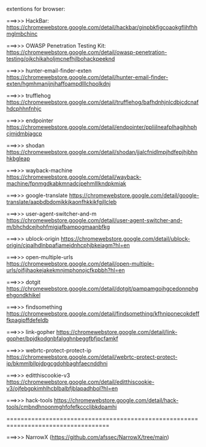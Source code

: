 extentions for browser:

===>>> HackBar:
https://chromewebstore.google.com/detail/hackbar/ginpbkfigcoaokgflihfhhmglmbchinc


===>>> OWASP Penetration Testing Kit:
https://chromewebstore.google.com/detail/owasp-penetration-testing/ojkchikaholjmcnefhjlbohackpeeknd

===>>> hunter-email-finder-exten
https://chromewebstore.google.com/detail/hunter-email-finder-exten/hgmhmanijnjhaffoampdlllchpolkdnj

===>>> trufflehog
https://chromewebstore.google.com/detail/trufflehog/bafhdnhjnlcdbjcdcnafhdcphhnfnhjc

===>>> endpointer
https://chromewebstore.google.com/detail/endpointer/ppliilneafplhagjhhphcjmjdmbjagcp

===>>> shodan
https://chromewebstore.google.com/detail/shodan/jjalcfnidlmpjhdfepjhjbhnhkbgleap

===>>> wayback-machine
https://chromewebstore.google.com/detail/wayback-machine/fpnmgdkabkmnadcjpehmlllkndpkmiak

===>>> google-translate
https://chromewebstore.google.com/detail/google-translate/aapbdbdomjkkjkaonfhkkikfgjllcleb

===>>> user-agent-switcher-and-m
https://chromewebstore.google.com/detail/user-agent-switcher-and-m/bhchdcejhohfmigjafbampogmaanbfkg

===>>> ublock-origin
https://chromewebstore.google.com/detail/ublock-origin/cjpalhdlnbpafiamejdnhcphjbkeiagm?hl=en

===>>> open-multiple-urls
https://chromewebstore.google.com/detail/open-multiple-urls/oifijhaokejakekmnjmphonojcfkpbbh?hl=en

===>>> dotgit
https://chromewebstore.google.com/detail/dotgit/pampamgoihgcedonnphgehgondkhikel

===>>> findsomething
https://chromewebstore.google.com/detail/findsomething/kfhniponecokdefffkpagipffdefeldb

===>>> link-gopher
https://chromewebstore.google.com/detail/link-gopher/bpjdkodgnbfalgghnbeggfbfjpcfamkf

===>>> webrtc-protect-protect-ip
https://chromewebstore.google.com/detail/webrtc-protect-protect-ip/bkmmlbllpjdpgcgdohbaghfaecnddhni

===>>> editthiscookie-v3
https://chromewebstore.google.com/detail/editthiscookie-v3/ojfebgpkimhlhcblbalbfjblapadhbol?hl=en

===>>> hack-tools
https://chromewebstore.google.com/detail/hack-tools/cmbndhnoonmghfofefkcccljbkdpamhi



===================================================================================

===>>> NarrowX
(https://github.com/afssec/NarrowX/tree/main)
